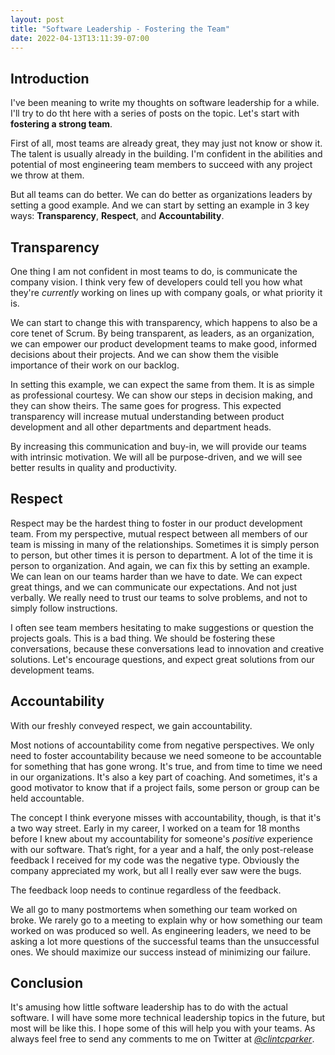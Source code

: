 ```yaml
---
layout: post
title: "Software Leadership - Fostering the Team"
date: 2022-04-13T13:11:39-07:00
---
```


## Introduction
I've been meaning to write my thoughts on software leadership for a while. I'll try to do tht here with a series of posts on the topic. Let's start with **fostering a strong team**.

First of all, most teams are already great, they may just not know or show it. The talent is usually already in the building. I'm confident in the abilities and potential of most engineering team members to succeed with any project we throw at them. 

But all teams can do better. We can do better as organizations leaders by setting a good example. And we can start by setting an example in 3 key ways: **Transparency**, **Respect**, and **Accountability**.

## Transparency
One thing I am not confident in most teams to do, is communicate the company vision. I think very few of developers could tell you how what they're _currently_ working on lines up with company goals, or what priority it is.

We can start to change this with transparency, which happens to also be a core tenet of Scrum. By being transparent, as leaders, as an organization, we can empower our product development teams to make good, informed decisions about their projects. And we can show them the visible importance of their work on our backlog.

In setting this example, we can expect the same from them. It is as simple as professional courtesy. We can show our steps in decision making, and they can show theirs. The same goes for progress. This expected transparency will increase mutual understanding between product development and all other departments and department heads.

By increasing this communication and buy-in, we will provide our teams with intrinsic motivation. We will all be purpose-driven, and we will see better results in quality and productivity.

## Respect
Respect may be the hardest thing to foster in our product development team. From my perspective, mutual respect between all members of our team is missing in many of the relationships. Sometimes it is simply person to person, but other times it is person to department. A lot of the time it is person to organization. And again, we can fix this by setting an example. We can lean on our teams harder than we have to date. We can expect great things, and we can communicate our expectations. And not just verbally. We really need to trust our teams to solve problems, and not to simply follow instructions.

I often see team members hesitating to make suggestions or question the projects goals. This is a bad thing. We should be fostering these conversations, because these conversations lead to innovation and creative solutions. Let's encourage questions, and expect great solutions from our development teams.

## Accountability
With our freshly conveyed respect, we gain accountability. 

Most notions of accountability come from negative perspectives. We only need to foster accountability because we need someone to be accountable for something that has gone wrong. It's true, and from time to time we need in our organizations. It's also a key part of coaching. And sometimes, it's a good motivator to know that if a project fails, some person or group can be held accountable. 

The concept I think everyone misses with accountability, though, is that it's a two way street. Early in my career, I worked on a team for 18 months before I knew about my accountability for someone's _positive_ experience with our software. That’s right, for a year and a half, the only post-release feedback I received for my code was the negative type. Obviously the company appreciated my work, but all I really ever saw were the bugs.

The feedback loop needs to continue regardless of the feedback. 

We all go to many postmortems when something our team worked on broke. We rarely go to a meeting to explain why or how something our team worked on was produced so well. As engineering leaders, we need to be asking a lot more questions of the successful teams than the unsuccessful ones. We should maximize our success instead of minimizing our failure. 

## Conclusion
It's amusing how little software leadership has to do with the actual software. I will have some more technical leadership topics in the future, but most will be like this. I hope some of this will help you with your teams. As always feel free to send any comments to me on Twitter at *[@clintcparker](https://twitter.com/clintcparker)*.